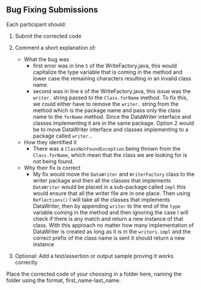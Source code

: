 ## Bug Fixing Submissions

Each participant should:

1. Submit the corrected code

2. Comment a short explanation of:
   - What the bug was
      - first error was in line `5` of the WriteFactory.java, this would capitalize the
        type variable that is coming in the method and lower case the remaining characters resulting
        in an invalid class name.
      - second was in line `6` of the WriteFactory.java, this issue was the `writer.` string passed to the
        `Class.forName` method. To fix this, we could either have to remove the `writer.` string from the method which
        is the package name and pass only the class name to the `forName` method. Since the DataWriter interface and
        classes implementing it are in the same package. Option 2 would be to move DataWriter interface and
        classes implementing to a package called `writer.`.
   - How they identified it
      - There was a `ClassNotFoundException` being thrown from the `Class.forName`, which mean that the class we
        are looking for is not being found.
   - Why their fix is correct
      - My fix would move the `DataWriter` and `WriterFactory` class to the writer package and then all the classes
        that implements `DataWriter` would be placed in a sub-package called `impl` this would ensure that all the
        writer file are in one place. Then using `Reflections()` I will take all the classes that implements
        DataWriter, then by appending `writer` to the end of the `type` variable coming in the method and then
        ignoring the case I will check if there is any match and return a new instance of that class. With this
        approach
        no matter how many implementation of DataWriter is created as long as it is in the `writers.impl` and the
        correct prefix of the class name is sent it should return a new instance

3. Optional: Add a test/assertion or output sample proving it works correctly

Place the corrected code of your choosing in a folder here, naming the folder using the format, first_name-last_name.
